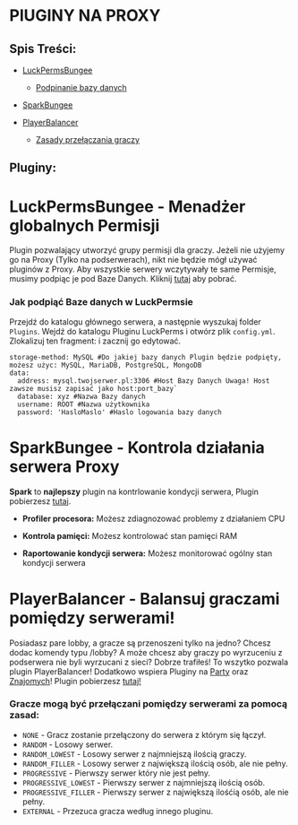# PlUGINY NA PROXY

## Spis Treści:
- [LuckPermsBungee](https://github.com/vBagieta/Minecraft/blob/main/Pluginy/pluginy-proxy.md#luckpermsbungee---menad%C5%BCer-globalnych-permisji)
  - [Podpinanie bazy danych](https://github.com/vBagieta/Minecraft/blob/main/Pluginy/pluginy-proxy.md#jak-podpi%C4%85%C4%87-baze-danych-w-luckpermsie)
- [SparkBungee](https://github.com/vBagieta/Minecraft/blob/main/Pluginy/pluginy-proxy.md#sparkbungee---kontrola-dzia%C5%82ania-serwera-proxy)

- [PlayerBalancer](https://github.com/vBagieta/Minecraft/blob/main/Pluginy/pluginy-proxy.md#playerbalancer---balansuj-graczy-pomi%C4%99dzy-serwerami)
  - [Zasady przełączania graczy](https://github.com/vBagieta/Minecraft/blob/main/Pluginy/pluginy-proxy.md#gracze-mog%C4%85-by%C4%87-prze%C5%82%C4%85czani-pomi%C4%99dzy-serwerami-za-pomoc%C4%85-zasad)

## Pluginy:

# LuckPermsBungee - Menadżer globalnych Permisji
Plugin pozwalający utworzyć grupy permisji dla graczy. Jeżeli nie użyjemy go na Proxy (Tylko na podserwerach), nikt nie będzie mógł używać pluginów z Proxy. Aby wszystkie serwery wczytywały te same Permisje, musimy podpiąc je pod Baze Danych. Kliknij [tutaj](https://luckperms.net/download) aby pobrać.

### Jak podpiąć Baze danych w LuckPermsie
Przejdź do katalogu głównego serwera, a następnie wyszukaj folder `Plugins`. Wejdź do katalogu Pluginu LuckPerms i otwórz plik `config.yml`.
Zlokalizuj ten fragment: i zacznij go edytować.
```
storage-method: MySQL #Do jakiej bazy danych Plugin będzie podpięty, możesz użyc: MySQL, MariaDB, PostgreSQL, MongoDB
data:
  address: mysql.twojserwer.pl:3306 #Host Bazy Danych Uwaga! Host zawsze musisz zapisać jako host:port_bazy`
  database: xyz #Nazwa Bazy danych
  username: ROOT #Nazwa użytkownika
  password: 'HasloMaslo' #Haslo logowania bazy danych
  ```
  
# SparkBungee - Kontrola działania serwera Proxy
**Spark** to **najlepszy** plugin na kontrlowanie kondycji serwera, Plugin pobierzesz [tutaj](https://spark.lucko.me/download). 

- **Profiler procesora:** Możesz zdiagnozować problemy z działaniem CPU

- **Kontrola pamięci:** Możesz kontrolować stan pamięci RAM

- **Raportowanie kondycji serwera:** Możesz monitorować ogólny stan kondycji serwera

# PlayerBalancer - Balansuj graczami pomiędzy serwerami!

Posiadasz pare lobby, a gracze są przenoszeni tylko na jedno? Chcesz dodac komendy typu /lobby? A może chcesz aby graczy po wyrzuceniu z podserwera nie byli wyrzucani z sieci? Dobrze trafiłeś! To wszytko pozwala plugin PlayerBalancer! Dodatkowo wspiera Pluginy na [Party](https://www.spigotmc.org/resources/party-and-friends-for-bungeecord-supports-clients-from-1-7-to-1-9.9531/) oraz [Znajomych](https://www.spigotmc.org/resources/ultimate-friends.3964/)! Plugin pobierzesz [tutaj!](https://www.spigotmc.org/resources/playerbalancer.55011/updates)
### Gracze mogą być przełączani pomiędzy serwerami za pomocą zasad:
  - `NONE` - Gracz zostanie przełączony do serwera z którym się łączył.
  - `RANDOM` - Losowy serwer.
  - `RANDOM_LOWEST` - Losowy serwer z najmniejszą ilością graczy.
  - `RANDOM_FILLER` - Losowy serwer z największą ilością osób, ale nie pełny.
  - `PROGRESSIVE` - Pierwszy serwer który nie jest pełny.
  - `PROGRESSIVE_LOWEST` - Pierwszy serwer z najmniejszą ilością osób.
  - `PROGRESSIVE_FILLER` - Pierwszy serwer z największą ilośćią osób, ale nie pełny.
  - `EXTERNAL` - Przezuca gracza według innego pluginu.
